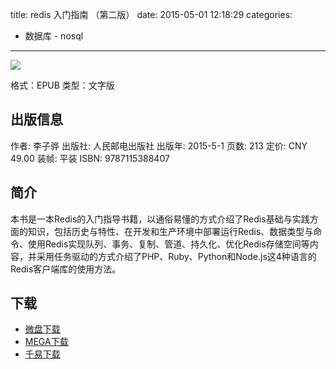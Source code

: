 title: redis 入门指南 （第二版）
date: 2015-05-01 12:18:29
categories:
  - 数据库 - nosql
---

![](http://img4.douban.com/lpic/s28104066.jpg)

格式：EPUB
类型：文字版

<!--more-->

## 出版信息 ##

作者: 李子骅
出版社: 人民邮电出版社
出版年: 2015-5-1
页数: 213
定价: CNY 49.00
装帧: 平装
ISBN: 9787115388407

## 简介 ##

本书是一本Redis的入门指导书籍，以通俗易懂的方式介绍了Redis基础与实践方面的知识，包括历史与特性、在开发和生产环境中部署运行Redis、数据类型与命令、使用Redis实现队列、事务、复制、管道、持久化、优化Redis存储空间等内容，并采用任务驱动的方式介绍了PHP、Ruby、Python和Node.js这4种语言的Redis客户端库的使用方法。

## 下载 ##

+ [微盘下载](http://vdisk.weibo.com/s/aADaW4YRF6FP_)
+ [MEGA下载](https://mega.nz/#!vFECFbjT!rk68FxmJn8GyDYJQFQsu11jfTPVY_5yFmfFh027YTvI)
+ [千易下载](http://1000eb.com/1fjo4)

<!-- 1e
+ [百度云下载](http://pan.baidu.com/s/1hqfDKJq)
+ [微盘下载](http://vdisk.weibo.com/s/qBHeHbwa2TRd0)
+ [千易下载](http://1000eb.com/1dyil)
-->

